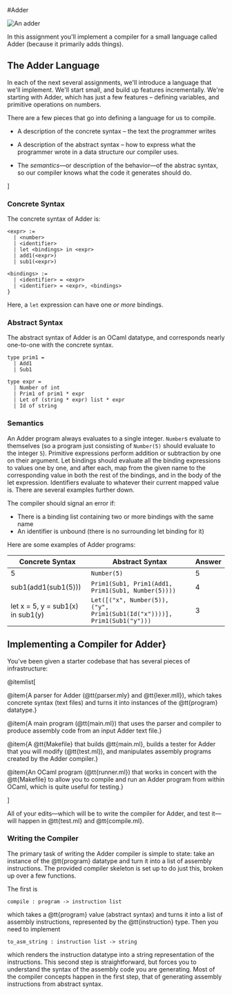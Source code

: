 #Adder

![An adder](https://upload.wikimedia.org/wikipedia/commons/2/28/Loch_Shin_adder.JPG)

In this assignment you'll implement a compiler for a small language called
Adder (because it primarily adds things).

## The Adder Language

In each of the next several assignments, we'll introduce a language that we'll
implement.  We'll start small, and build up features incrementally.  We're
starting with Adder, which has just a few features – defining variables, and
primitive operations on numbers.

There are a few pieces that go into defining a language for us to compile.

- A description of the concrete syntax – the text the programmer writes

- A description of the abstract syntax – how to express what the
  programmer wrote in a data structure our compiler uses.

- The _semantics_—or description of the behavior—of the abstrac
  syntax, so our compiler knows what the code it generates should do.

]

### Concrete Syntax

The concrete syntax of Adder is:

```
<expr> :=
  | <number>
  | <identifier>
  | let <bindings> in <expr>
  | add1(<expr>)
  | sub1(<expr>)

<bindings> :=
  | <identifier> = <expr>
  | <identifier> = <expr>, <bindings>
}
```

Here, a `let` expression can have one _or more_ bindings.


### Abstract Syntax


The abstract syntax of Adder is an OCaml datatype, and corresponds nearly
one-to-one with the concrete syntax.

```
type prim1 =
  | Add1
  | Sub1

type expr =
  | Number of int
  | Prim1 of prim1 * expr
  | Let of (string * expr) list * expr
  | Id of string
```


### Semantics

An Adder program always evaluates to a single integer.  `Number`s evaluate to
themselves (so a program just consisting of `Number(5)` should evaluate to the
integer `5`).  Primitive expressions perform addition or subtraction by one on
their argument.  Let bindings should evaluate all the binding expressions to
values one by one, and after each, map from the given name to the
corresponding value in both the rest of the bindings, and in the body of the
let expression.  Identifiers evaluate to whatever their current mapped value
is.  There are several examples further down.

The compiler should signal an error if:

- There is a binding list containing two or more bindings with the same name
- An identifier is unbound (there is no surrounding let binding for it)


Here are some examples of Adder programs:

| Concrete Syntax | Abstract Syntax | Answer |
------------------|-----------------|---------
| 5               | `Number(5)`     | 5      |
| sub1(add1(sub1(5))) | `Prim1(Sub1, Prim1(Add1, Prim1(Sub1, Number(5))))` | 4 |
| let x = 5, y = sub1(x) in sub1(y) | `Let([("x", Number(5)), ("y", Prim1(Sub1(Id("x"))))], Prim1(Sub1("y")))` | 3 |

## Implementing a Compiler for Adder}

You've been given a starter codebase that has several pieces of
infrastructure:

@itemlist[

@item{A parser for Adder (@tt{parser.mly} and @tt{lexer.mll}), which takes
concrete syntax (text files) and turns it into instances of the @tt{program}
datatype.}

@item{A main program (@tt{main.ml}) that uses the parser and compiler to produce
assembly code from an input Adder text file.}

@item{A @tt{Makefile} that builds @tt{main.ml}, builds a tester for Adder that
you will modify (@tt{test.ml}), and manipulates assembly programs created by
the Adder compiler.}

@item{An OCaml program (@tt{runner.ml}) that works in concert with the
@tt{Makefile} to allow you to compile and run an Adder program from within
OCaml, which is quite useful for testing.}

]

All of your edits—which will be to write the compiler for Adder, and test
it—will happen in @tt{test.ml} and @tt{compile.ml}.

### Writing the Compiler

The primary task of writing the Adder compiler is simple to state: take an
instance of the @tt{program} datatype and turn it into a list of assembly
instructions.  The provided compiler skeleton is set up to do just this,
broken up over a few functions.

The first is

```
compile : program -> instruction list
```

which takes a @tt{program} value (abstract syntax) and turns it into a list of
assembly instructions, represented by the @tt{instruction} type.  Then you
need to implement

```
to_asm_string : instruction list -> string
```

which renders the instruction datatype into a string representation of the
instructions.  This second step is straightforward, but forces you to
understand the syntax of the assembly code you are generating.  Most of the
compiler concepts happen in the first step, that of generating assembly
instructions from abstract syntax.




